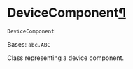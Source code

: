 # DeviceComponent[¶](#devicecomponent "Permalink to this headline")

<span id="undefined" />

`DeviceComponent`

Bases: `abc.ABC`

Class representing a device component.
